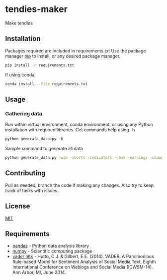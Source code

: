 # tendies-maker

Make tendies

## Installation

Packages required are included in requirements.txt
Use the package manager [pip](https://pip.pypa.io/en/stable/) to 
install, or any desired package manager.

```bash
pip install -r requirements.txt
```

If using conda,
```bash
conda install --file requirements.txt
```

## Usage
### Gathering data
Run within virtual environment, conda environment, or using any Python installation with 
required libraries. Get commands help using -h
```python
python generate_data.py -h
```

Sample command to generate all data
```bash
python generate_data.py -wsb -shorts -indicators -news -earnings -changes -options
```
## Contributing
Pull as needed, branch the code if making any changes. Also try to keep track of tasks with issues.

## License
[MIT](https://choosealicense.com/licenses/mit/)

## Requirements

- [pandas](https://pandas.pydata.org/) - Python data analysis library
- [numpy](https://numpy.org/doc/stable/) - Scientific computing package
- [vader nltk](https://www.nltk.org/_modules/nltk/sentiment/vader.html) - Hutto, C.J. & Gilbert, E.E. (2014). VADER: A Parsimonious Rule-based Model for
Sentiment Analysis of Social Media Text. Eighth International Conference on
Weblogs and Social Media (ICWSM-14). Ann Arbor, MI, June 2014.